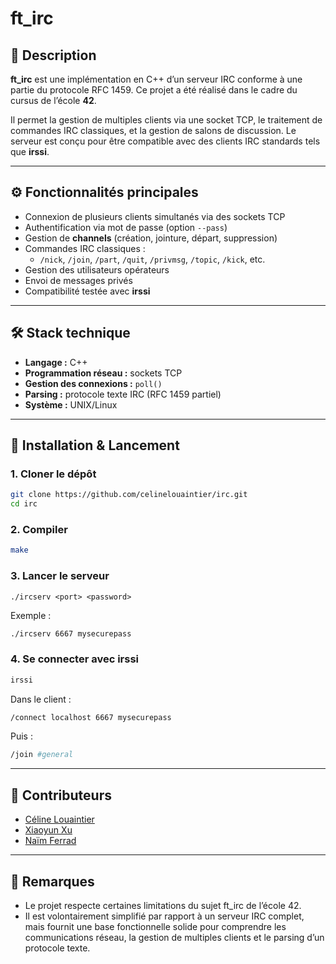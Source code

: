 # ft_irc

## 🧩 Description

**ft_irc** est une implémentation en C++ d’un serveur IRC conforme à une partie du protocole RFC 1459. Ce projet a été réalisé dans le cadre du cursus de l’école **42**.

Il permet la gestion de multiples clients via une socket TCP, le traitement de commandes IRC classiques, et la gestion de salons de discussion. Le serveur est conçu pour être compatible avec des clients IRC standards tels que **irssi**.

---

## ⚙️ Fonctionnalités principales

- Connexion de plusieurs clients simultanés via des sockets TCP
- Authentification via mot de passe (option `--pass`)
- Gestion de **channels** (création, jointure, départ, suppression)
- Commandes IRC classiques :
  - `/nick`, `/join`, `/part`, `/quit`, `/privmsg`, `/topic`, `/kick`, etc.
- Gestion des utilisateurs opérateurs
- Envoi de messages privés
- Compatibilité testée avec **irssi**

---

## 🛠️ Stack technique

- **Langage :** C++  
- **Programmation réseau :** sockets TCP  
- **Gestion des connexions :** `poll()`  
- **Parsing :** protocole texte IRC (RFC 1459 partiel)  
- **Système :** UNIX/Linux

---

## 🚀 Installation & Lancement

### 1. Cloner le dépôt

```bash
git clone https://github.com/celinelouaintier/irc.git
cd irc
```

### 2. Compiler

```bash
make
```

### 3. Lancer le serveur

```
./ircserv <port> <password>
```

Exemple :

```bash
./ircserv 6667 mysecurepass
```

### 4. Se connecter avec irssi

```bash
irssi
```

Dans le client :

```bash
/connect localhost 6667 mysecurepass
```

Puis :

```bash
/join #general
```

---

## 👥 Contributeurs

- [Céline Louaintier](https://github.com/celinelouaintier)
- [Xiaoyun Xu](https://github.com/Roychrltt)
- [Naïm Ferrad](https://github.com/Nyn9)

---

## 📝 Remarques

- Le projet respecte certaines limitations du sujet ft_irc de l’école 42.
- Il est volontairement simplifié par rapport à un serveur IRC complet, mais fournit une base fonctionnelle solide pour comprendre les communications réseau, la gestion de multiples clients et le parsing d’un protocole texte.

